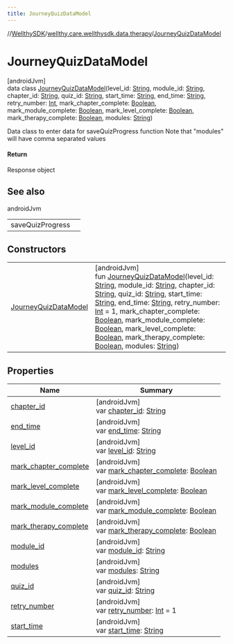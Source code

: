 ```yaml
---
title: JourneyQuizDataModel
---
```

//[WellthySDK](../../../index.html)/[wellthy.care.wellthysdk.data.therapy](../index.html)/[JourneyQuizDataModel](index.html)



# JourneyQuizDataModel



[androidJvm]\
data class [JourneyQuizDataModel](index.html)(level_id: [String](https://kotlinlang.org/api/latest/jvm/stdlib/kotlin/-string/index.html), module_id: [String](https://kotlinlang.org/api/latest/jvm/stdlib/kotlin/-string/index.html), chapter_id: [String](https://kotlinlang.org/api/latest/jvm/stdlib/kotlin/-string/index.html), quiz_id: [String](https://kotlinlang.org/api/latest/jvm/stdlib/kotlin/-string/index.html), start_time: [String](https://kotlinlang.org/api/latest/jvm/stdlib/kotlin/-string/index.html), end_time: [String](https://kotlinlang.org/api/latest/jvm/stdlib/kotlin/-string/index.html), retry_number: [Int](https://kotlinlang.org/api/latest/jvm/stdlib/kotlin/-int/index.html), mark_chapter_complete: [Boolean](https://kotlinlang.org/api/latest/jvm/stdlib/kotlin/-boolean/index.html), mark_module_complete: [Boolean](https://kotlinlang.org/api/latest/jvm/stdlib/kotlin/-boolean/index.html), mark_level_complete: [Boolean](https://kotlinlang.org/api/latest/jvm/stdlib/kotlin/-boolean/index.html), mark_therapy_complete: [Boolean](https://kotlinlang.org/api/latest/jvm/stdlib/kotlin/-boolean/index.html), modules: [String](https://kotlinlang.org/api/latest/jvm/stdlib/kotlin/-string/index.html))

Data class to enter data for saveQuizProgress function Note that "modules" will have comma separated values



#### Return



Response object



## See also


androidJvm

| | |
|---|---|
| saveQuizProgress |  |



## Constructors


| | |
|---|---|
| [JourneyQuizDataModel](-journey-quiz-data-model.html) | [androidJvm]<br>fun [JourneyQuizDataModel](-journey-quiz-data-model.html)(level_id: [String](https://kotlinlang.org/api/latest/jvm/stdlib/kotlin/-string/index.html), module_id: [String](https://kotlinlang.org/api/latest/jvm/stdlib/kotlin/-string/index.html), chapter_id: [String](https://kotlinlang.org/api/latest/jvm/stdlib/kotlin/-string/index.html), quiz_id: [String](https://kotlinlang.org/api/latest/jvm/stdlib/kotlin/-string/index.html), start_time: [String](https://kotlinlang.org/api/latest/jvm/stdlib/kotlin/-string/index.html), end_time: [String](https://kotlinlang.org/api/latest/jvm/stdlib/kotlin/-string/index.html), retry_number: [Int](https://kotlinlang.org/api/latest/jvm/stdlib/kotlin/-int/index.html) = 1, mark_chapter_complete: [Boolean](https://kotlinlang.org/api/latest/jvm/stdlib/kotlin/-boolean/index.html), mark_module_complete: [Boolean](https://kotlinlang.org/api/latest/jvm/stdlib/kotlin/-boolean/index.html), mark_level_complete: [Boolean](https://kotlinlang.org/api/latest/jvm/stdlib/kotlin/-boolean/index.html), mark_therapy_complete: [Boolean](https://kotlinlang.org/api/latest/jvm/stdlib/kotlin/-boolean/index.html), modules: [String](https://kotlinlang.org/api/latest/jvm/stdlib/kotlin/-string/index.html)) |


## Properties


| Name | Summary |
|---|---|
| [chapter_id](chapter_id.html) | [androidJvm]<br>var [chapter_id](chapter_id.html): [String](https://kotlinlang.org/api/latest/jvm/stdlib/kotlin/-string/index.html) |
| [end_time](end_time.html) | [androidJvm]<br>var [end_time](end_time.html): [String](https://kotlinlang.org/api/latest/jvm/stdlib/kotlin/-string/index.html) |
| [level_id](level_id.html) | [androidJvm]<br>var [level_id](level_id.html): [String](https://kotlinlang.org/api/latest/jvm/stdlib/kotlin/-string/index.html) |
| [mark_chapter_complete](mark_chapter_complete.html) | [androidJvm]<br>var [mark_chapter_complete](mark_chapter_complete.html): [Boolean](https://kotlinlang.org/api/latest/jvm/stdlib/kotlin/-boolean/index.html) |
| [mark_level_complete](mark_level_complete.html) | [androidJvm]<br>var [mark_level_complete](mark_level_complete.html): [Boolean](https://kotlinlang.org/api/latest/jvm/stdlib/kotlin/-boolean/index.html) |
| [mark_module_complete](mark_module_complete.html) | [androidJvm]<br>var [mark_module_complete](mark_module_complete.html): [Boolean](https://kotlinlang.org/api/latest/jvm/stdlib/kotlin/-boolean/index.html) |
| [mark_therapy_complete](mark_therapy_complete.html) | [androidJvm]<br>var [mark_therapy_complete](mark_therapy_complete.html): [Boolean](https://kotlinlang.org/api/latest/jvm/stdlib/kotlin/-boolean/index.html) |
| [module_id](module_id.html) | [androidJvm]<br>var [module_id](module_id.html): [String](https://kotlinlang.org/api/latest/jvm/stdlib/kotlin/-string/index.html) |
| [modules](modules.html) | [androidJvm]<br>var [modules](modules.html): [String](https://kotlinlang.org/api/latest/jvm/stdlib/kotlin/-string/index.html) |
| [quiz_id](quiz_id.html) | [androidJvm]<br>var [quiz_id](quiz_id.html): [String](https://kotlinlang.org/api/latest/jvm/stdlib/kotlin/-string/index.html) |
| [retry_number](retry_number.html) | [androidJvm]<br>var [retry_number](retry_number.html): [Int](https://kotlinlang.org/api/latest/jvm/stdlib/kotlin/-int/index.html) = 1 |
| [start_time](start_time.html) | [androidJvm]<br>var [start_time](start_time.html): [String](https://kotlinlang.org/api/latest/jvm/stdlib/kotlin/-string/index.html) |

